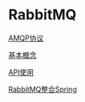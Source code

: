 # RabbitMQ

[AMQP协议](./subfile/_1AMQP协议.md)

[基本概念](./subfile/_2RabbitMQ基本概念.md)

[API使用](./subfile/_3RabbitMQAPI使用.md)

[RabbitMQ整合Spring](./subfile/_4RabbitMQ整合Spring.md)

